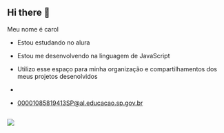 ## Hi there 👋

Meu nome é carol

- Estou estudando no alura

- Estou me desenvolvendo na linguagem de JavaScript

- Utilizo esse espaço para minha organização e compartilhamentos dos meus projetos desenolvidos
-
- 00001085819413SP@al.educacao.sp.gov.br

![](https://media1.tenor.com/m/4--Uuj0EBwUAAAAd/tupac.gif)
- 
